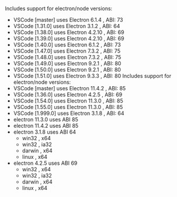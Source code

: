 Includes support for electron/node versions:
* VSCode [master] uses Electron 6.1.4 , ABI: 73
* VSCode [1.31.0] uses Electron 3.1.2 , ABI: 64
* VSCode [1.38.0] uses Electron 4.2.10 , ABI: 69
* VSCode [1.39.0] uses Electron 4.2.10 , ABI: 69
* VSCode [1.40.0] uses Electron 6.1.2 , ABI: 73
* VSCode [1.47.0] uses Electron 7.3.2 , ABI: 75
* VSCode [1.48.0] uses Electron 7.3.2 , ABI: 75
* VSCode [1.49.0] uses Electron 9.2.1 , ABI: 80
* VSCode [1.50.0] uses Electron 9.2.1 , ABI: 80
* VSCode [1.51.0] uses Electron 9.3.3 , ABI: 80
Includes support for electron/node versions:
* VSCode [master] uses Electron 11.4.2 , ABI: 85
* VSCode [1.36.0] uses Electron 4.2.5 , ABI: 69
* VSCode [1.54.0] uses Electron 11.3.0 , ABI: 85
* VSCode [1.55.0] uses Electron 11.3.0 , ABI: 85
* VSCode [1.999.0] uses Electron 3.1.8 , ABI: 64
* electron 11.3.0 uses ABI 85
* electron 11.4.2 uses ABI 85
* electron 3.1.8 uses ABI 64
   - win32   , x64  
   - win32   , ia32 
   - darwin  , x64  
   - linux   , x64  
* electron 4.2.5 uses ABI 69
   - win32   , x64  
   - win32   , ia32 
   - darwin  , x64  
   - linux   , x64  
